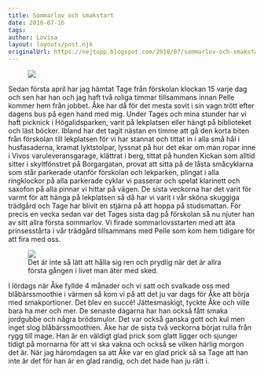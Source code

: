 ```yaml
---
title: Sommarlov och smakstart
date: 2010-07-16
tags: 	
author: Lovisa
layout: layouts/post.njk
originalUrl: https://nejtupp.blogspot.com/2010/07/sommarlov-och-smakstart.html
---
```


<figure>
	<img src="../../../img/2010/07/IMG_0387.jpg">
</figure>

Sedan första april har jag hämtat Tage från förskolan klockan 15 varje dag och sen har  han och jag haft två roliga timmar tillsammans innan Pelle kommer hem från jobbet. Åke har då för det mesta sovit i sin vagn trött efter dagens bus på egen  hand med mig. Under Tages och mina stunder har vi haft picknick i Högalidsparken, varit på lekplatsen eller hängt på biblioteket och läst böcker. Ibland har det tagit nästan en timme att gå den korta biten från förskolan till lekplatsen för vi har stannat och tittat in i alla små hål i husfasaderna, kramat lyktstolpar, lyssnat på hur det ekar om man ropar inne i Vivos varuleveransgarage, klättrat i berg, tittat på hunden Kickan som alltid sitter i skyltfönstret på Borgargatan, provat att sitta på de låsta småcyklarna som står parkerade utanför förskolan och lekparken, plingat i alla ringklockor på alla parkerade cyklar vi passerar och spelat klarinett och saxofon på alla pinnar vi hittar på vägen. De sista veckorna har det varit för varmt för att hänga på lekplatsen så då har vi varit i vår sköna skuggiga trädgård och Tage har blivit en stjärna på att hoppa på studsmattan. För precis en vecka sedan var det Tages sista dag på förskolan så nu njuter han av sitt allra första sommarlov. Vi firade sommarlovsstarten med att äta prinsesstårta i vår trädgård tillsammans med Pelle som kom hem tidigare för att fira med oss.


<figure>
	<img src="../../../img/2010/07/Åkes+första+smakmåltid-_MG_1588.jpg">
	<figcaption>Det är inte så lätt att hålla sig ren och prydlig när det är allra första gången i livet man äter med sked.</figcaption>
</figure>

I lördags när Åke fyllde 4 månader och vi satt och svalkade oss med blåbärssmoothie i värmen så kom vi på att det ju var dags för Åke att börja med smakportioner. Det blev en succé! Jättesmaskigt, tyckte Åke och ville bara ha mer och mer. De senaste dagarna har han också fått smaka jordgubbe och några brödsmulor. Det var också ganska gott och kul men inget slog blåbärssmoothien. Åke har de sista två veckorna börjat rulla från rygg till mage. Han är en väldigt glad prick som glatt ligger och sjunger tidigt på mornarna för att vi ska vakna och också se vilken härlig morgon det är. När jag häromdagen sa att Åke var en glad prick så sa Tage att han inte är det för han är en glad randig, och det hade han ju rätt i.
